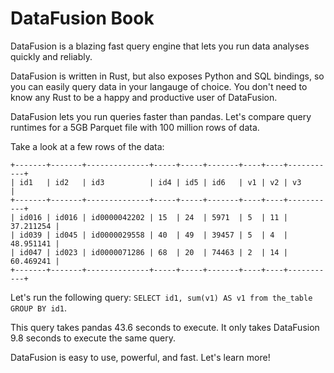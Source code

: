 # DataFusion Book

DataFusion is a blazing fast query engine that lets you run data analyses quickly and reliably.

DataFusion is written in Rust, but also exposes Python and SQL bindings, so you can easily query data in your langauge of choice.  You don't need to know any Rust to be a happy and productive user of DataFusion.

DataFusion lets you run queries faster than pandas.  Let's compare query runtimes for a 5GB Parquet file with 100 million rows of data.

Take a look at a few rows of the data:

```
+-------+-------+--------------+-----+-----+-------+----+----+-----------+
| id1   | id2   | id3          | id4 | id5 | id6   | v1 | v2 | v3        |
+-------+-------+--------------+-----+-----+-------+----+----+-----------+
| id016 | id016 | id0000042202 | 15  | 24  | 5971  | 5  | 11 | 37.211254 |
| id039 | id045 | id0000029558 | 40  | 49  | 39457 | 5  | 4  | 48.951141 |
| id047 | id023 | id0000071286 | 68  | 20  | 74463 | 2  | 14 | 60.469241 |
+-------+-------+--------------+-----+-----+-------+----+----+-----------+
```

Let's run the following query: `SELECT id1, sum(v1) AS v1 from the_table GROUP BY id1`.

This query takes pandas 43.6 seconds to execute.  It only takes DataFusion 9.8 seconds to execute the same query.

DataFusion is easy to use, powerful, and fast.  Let's learn more!
